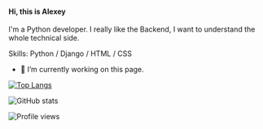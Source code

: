 #### Hi, this is Alexey

I'm a Python developer. I really like the Backend, I want to understand the whole technical side.

Skills: Python / Django / HTML / CSS

- 🔭 I’m currently working on this page.   

[![Top Langs](https://github-readme-stats.vercel.app/api/top-langs/?username=arowent)](https://github.com/anuraghazra/github-readme-stats)

![GitHub stats](https://github-readme-stats.vercel.app/api?username=arowent&show_icons=true)  

![Profile views](https://gpvc.arturio.dev/arowent)  
